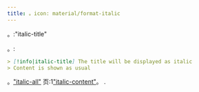 ```yaml
---
title: 。icon: material/format-italic
---
```


。:"italic-title"

。:

```md
> [!info|italic-title] The title will be displayed as italic
> Content is shown as usual
```

。["italic-all"](../combined-styling/page-18.md)
页:1["italic-content"](../content-styling/page-8.md)。
.

